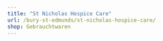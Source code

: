 ```yaml
---
title: "St Nicholas Hospice Care"
url: /bury-st-edmunds/st-nicholas-hospice-care/
shop: Gebrauchtwaren
---
```

